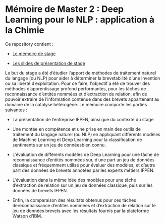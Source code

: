 # Mémoire de Master 2 : Deep Learning pour le NLP : application à la Chimie

Ce repository contient :

- [Le mémoire de stage](https://github.com/aminaghoul/Deep-Learning-NLP/blob/main/RapportStage_AminaGhoul.pdf) 

- [Les slides de présentation de stage](https://github.com/aminaghoul/Deep-Learning-NLP/blob/main/PresentationStage.pptx) 
 
Le but du stage a été d’étudier l’apport de méthodes de traitement naturel du langage (ou NLP) pour aider à déterminer la brevetabilité d’une invention ou sa liberté d’exploitation. Pour ce faire, l'objectif a été de trouver des méthodes d’apprentissage profond performantes, pour les tâches de reconnaissance d’entités nommées et d’extraction de relation, afin de pouvoir extraire de l’information contenue dans des brevets appartenant au domaine de la catalyse hétérogène. 
Le mémoire comporte les parties suivantes :  
  - La présentation de l’entreprise IFPEN, ainsi que du contexte du stage
  
  - Une montée en compétence et une prise en main des outils de traitement du langage naturel (ou NLP) en appliquant différents modèles de Machine Learning et Deep Learning pour la classification de sentiments sur un jeu de donnéesbien connu.
  
  - L'évaluation de différents modèles de Deep Learning pour une tâche de reconnaissance d’entités nommées sur, d’une part un jeu de données classique et fréquemment utilisé pour évaluer des modèles, et d’autre part des données de brevets annotées par les experts métiers IFPEN.
  
  - L'évaluation dans la même idée des modèles pour une tâche d’extraction de relation sur un jeu de données classique, puis sur les données de brevets IFPEN.
  
  - Enfin, la comparaison des résultats obtenus pour ces tâches dereconnaissance d’entités nommées et d’extraction de relation sur le jeu de données brevets avec les résultats fournis par la plateforme Watson d’IBM.


